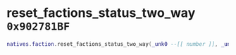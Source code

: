 # reset_factions_status_two_way `0x902781BF`

```lua
natives.faction.reset_factions_status_two_way(_unk0 --[[ number ]], _unk1 --[[ number ]])
```